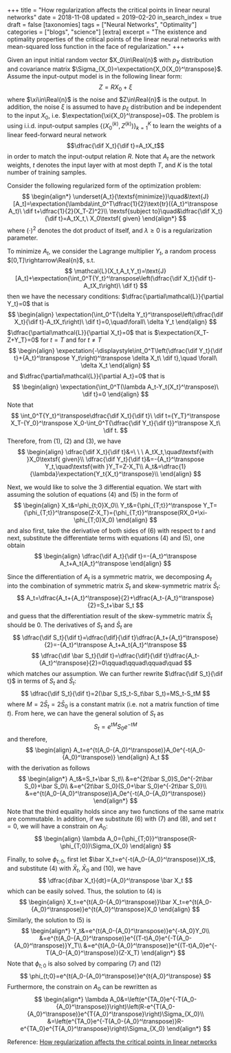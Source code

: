 +++
title = "How regularization affects the critical points in linear neural networks"
date = 2018-11-08
updated = 2019-02-20
in_search_index = true
draft = false
[taxonomies]
tags = ["Neural Networks", "Optimality"]
categories = ["blogs", "science"]
[extra]
excerpt = "The existence and optimality properties of the critical points of the linear neural networks with mean-squared loss function in the face of regularization."
+++

$\newcommand{\transpose}{\intercal}$
$\newcommand{\Real}[1]{\mathbb{R}^{#1}}$
$\newcommand{\expectation}[1]{\mathsf{E}\left[#1\right]}$
$\newcommand{\dif}{\mathrm{d}}$

Given an input initial random vector $X_0\in\Real{n}$ with $p_X$ distribution and covariance matrix $\Sigma_{X_0}=\expectation{X_0{X_0}^\transpose}$. Assume the input-output model is in the following linear form: $$Z=RX_0+\xi$$ where $\xi\in\Real{n}$ is the noise and $Z\in\Real{n}$ is the output. In addition, the noise $\xi$ is assumed to have $p_\xi$ distribution and be independent to the input $X_0$, i.e. $\expectation{\xi{X_0}^\transpose}=0$. The problem is using i.i.d. input-output samples $\{({X_0}^{(k)},Z^{(k)})\}_{k=1}^K$ to learn the weights of a linear feed-forward neural network $$\dfrac{\dif X_t}{\dif t}=A_tX_t$$ in order to match the input-output relation $R$. Note that $A_t$ are the network weights, $t$ denotes the input layer with at most depth $T$, and $K$ is the total number of training samples.

Consider the following regularized form of the optimization problem: 
$$
\begin{align*}
\underset{A_t}{\textsf{minimize}}\quad&\text{J}[A_t]=\expectation{\lambda\int_0^T\dfrac{1}{2}\text{tr}({A_t}^\transpose A_t)\ \dif t+\dfrac{1}{2}(X_T-Z)^2}\\
\textsf{subject to}\quad&\dfrac{\dif X_t}{\dif t}=A_tX_t,\ X_0\textsf{ given}
\end{align*}
$$
where $(\cdot)^2$ denotes the dot product of itself, and $\lambda\geq0$ is a regularization parameter.

To minimize $A_t$, we consider the Lagrange multiplier $Y_t$, a random process $[0,T]\rightarrow\Real{n}$, s.t. 
$$
\mathcal{L}(X_t,A_t,Y_t)=\text{J}[A_t]+\expectation{\int_0^T{Y_t}^\transpose\left(\dfrac{\dif X_t}{\dif t}-A_tX_t\right)\ \dif t}
$$
then we have the necessary conditions: $\dfrac{\partial\mathcal{L}}{\partial Y_t}=0$ that is
$$
\begin{align}
\expectation{\int_0^T{\delta Y_t}^\transpose\left(\dfrac{\dif X_t}{\dif t}-A_tX_t\right)\ \dif t}=0,\quad\forall\ \delta Y_t
\end{align}
$$
$\dfrac{\partial\mathcal{L}}{\partial X_t}=0$ that is $\expectation{X_T-Z+Y_T}=0$ for $t=T$ and for $t\neq T$
$$
\begin{align}
\expectation{-\displaystyle\int_0^T\left(\dfrac{\dif Y_t}{\dif t}+{A_t}^\transpose Y_t\right)^\transpose \delta X_t\ \dif t},\quad \forall\ \delta X_t
\end{align}
$$
and $\dfrac{\partial\mathcal{L}}{\partial A_t}=0$ that is
$$
\begin{align}
\expectation{\int_0^T(\lambda A_t-Y_t{X_t}^\transpose)\ \dif t}=0
\end{align}
$$
Note that 
$$
\int_0^T{Y_t}^\transpose\dfrac{\dif X_t}{\dif t}\ \dif t={Y_T}^\transpose X_T-{Y_0}^\transpose X_0-\int_0^T{\dfrac{\dif Y_t}{\dif t}}^\transpose X_t\ \dif t.
$$
Therefore, from (1), (2) and (3), we have 
$$
\begin{align}
\dfrac{\dif X_t}{\dif t}&=\ \ \ A_tX_t,\quad\textsf{with }X_0\textsf{ given}\\
\dfrac{\dif Y_t}{\dif t}&=-{A_t}^\transpose Y_t,\quad\textsf{with }Y_T=Z-X_T\\
A_t&=\dfrac{1}{\lambda}\expectation{Y_t{X_t}^\transpose}\\
\end{align}
$$

Next, we would like to solve the 3 differential equation. We start with assuming the solution of equations (4) and (5) in the form of 
$$
\begin{align}
X_t&=\phi_{t;0}X_0\\
Y_t&={\phi_{T;t}}^\transpose Y_T={\phi_{T;t}}^\transpose(Z-X_T)={\phi_{T;t}}^\transpose(RX_0+\xi-\phi_{T;0}X_0)
\end{align}
$$
and also first, take the derivative of both sides of (6) with respect to $t$ and next, substitute the differentiate terms with equations (4) and (5), one obtain 
$$
\begin{align}
\dfrac{\dif A_t}{\dif t}=-{A_t}^\transpose A_t+A_t{A_t}^\transpose
\end{align}
$$

Since the differentiation of $A_t$ is a symmetric matrix, we decomposing $A_t$ into the combination of symmetric matrix $S_t$ and skew-symmetric matrix $\bar S_t$: 
$$
A_t=\dfrac{A_t+{A_t}^\transpose}{2}+\dfrac{A_t-{A_t}^\transpose}{2}=S_t+\bar S_t
$$
and guess that the differentiation result of the skew-symmetric matrix $\bar S_t$ should be 0. The derivatives of $S_t$ and $\bar S_t$ are 
$$
\dfrac{\dif S_t}{\dif t}=\dfrac{\dif}{\dif t}\dfrac{A_t+{A_t}^\transpose}{2}=-{A_t}^\transpose A_t+A_t{A_t}^\transpose
$$
$$
\dfrac{\dif \bar S_t}{\dif t}=\dfrac{\dif}{\dif t}\dfrac{A_t-{A_t}^\transpose}{2}=0\qquad\qquad\qquad\quad
$$
which matches our assumption. We can further rewrite $\dfrac{\dif S_t}{\dif t}$ in terms of $S_t$ and $\bar S_t$: 
$$
\dfrac{\dif S_t}{\dif t}=2(\bar S_tS_t-S_t\bar S_t)=MS_t-S_tM
$$
where $M=2\bar S_t=2\bar S_0$ is a constant matrix (i.e. not a matrix function of time $t$). From here, we can have the general solution of $S_t$ as 
$$
S_t=e^{tM}S_0e^{-tM}
$$
and therefore, 
$$
\begin{align}
A_t=e^{t(A_0-{A_0}^\transpose)}A_0e^{-t(A_0-{A_0}^\transpose)}
\end{align}
A_t
$$
with the derivation as follows
$$
\begin{align*}
A_t&=S_t+\bar S_t\\
&=e^{2t\bar S_0}S_0e^{-2t\bar S_0}+\bar S_0\\
&=e^{2t\bar S_0}(S_0+\bar S_0)e^{-2t\bar S_0}\\
&=e^{t(A_0-{A_0}^\transpose)}A_0e^{-t(A_0-{A_0}^\transpose)}
\end{align*}
$$
Note that the third equality holds since any two functions of the same matrix are commutable. In addition, if we substitute (6) with (7) and (8), and set $t=0$, we will have a constrain on $A_0$: 
$$
\begin{align}
\lambda A_0={\phi_{T;0}}^\transpose(R-\phi_{T;0})\Sigma_{X_0}
\end{align}
$$

Finally, to solve $\phi_{t;0}$, first let $\bar X_t=e^{-t(A_0-{A_0}^\transpose)}X_t$, and substitute (4) with $\bar X_t$, $\bar X_0$ and (10), we have 
$$
\dfrac{d\bar X_t}{dt}={A_0}^\transpose \bar X_t
$$
which can be easily solved. Thus, the solution to (4) is 
$$
\begin{align}
X_t=e^{t(A_0-{A_0}^\transpose)}\bar X_t=e^{t(A_0-{A_0}^\transpose)}e^{t{A_0}^\transpose}X_0
\end{align}
$$
Similarly, the solution to (5) is 
$$
\begin{align*}
Y_t&=e^{t(A_0-{A_0}^\transpose)}e^{-tA_0}Y_0\\
&=e^{t(A_0-{A_0}^\transpose)}e^{(T-t)A_0}e^{-T(A_0-{A_0}^\transpose)}Y_T\\
&=e^{t(A_0-{A_0}^\transpose)}e^{(T-t)A_0}e^{-T(A_0-{A_0}^\transpose)}(Z-X_T)
\end{align*}
$$
Note that $\phi_{t;0}$ is also solved by comparing (7) and (12) 
$$
\phi_{t;0}=e^{t(A_0-{A_0}^\transpose)}e^{t{A_0}^\transpose}
$$
Furthermore, the constrain on $A_0$ can be rewritten as 
$$
\begin{align*}
\lambda A_0&=\left(e^{TA_0}e^{-T(A_0-{A_0}^\transpose)}\right)\left(R-e^{T(A_0-{A_0}^\transpose)}e^{T{A_0}^\transpose}\right)\Sigma_{X_0}\\
&=\left(e^{TA_0}e^{-T(A_0-{A_0}^\transpose)}R-e^{TA_0}e^{T{A_0}^\transpose}\right)\Sigma_{X_0}
\end{align*}
$$

Reference: [How regularization affects the critical points in linear networks](https://papers.nips.cc/paper/6844-how-regularization-affects-the-critical-points-in-linear-networks)



